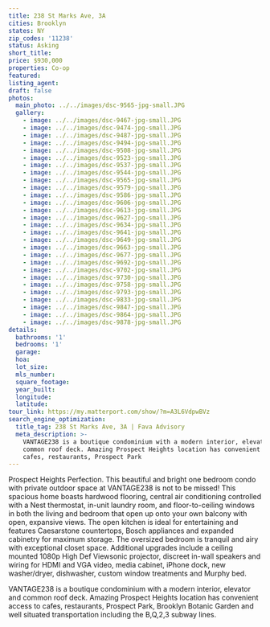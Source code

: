 ```yaml
---
title: 238 St Marks Ave, 3A
cities: Brooklyn
states: NY
zip_codes: '11238'
status: Asking
short_title:
price: $930,000
properties: Co-op
featured:
listing_agent:
draft: false
photos:
  main_photo: ../../images/dsc-9565-jpg-small.JPG
  gallery:
    - image: ../../images/dsc-9467-jpg-small.JPG
    - image: ../../images/dsc-9474-jpg-small.JPG
    - image: ../../images/dsc-9487-jpg-small.JPG
    - image: ../../images/dsc-9494-jpg-small.JPG
    - image: ../../images/dsc-9508-jpg-small.JPG
    - image: ../../images/dsc-9523-jpg-small.JPG
    - image: ../../images/dsc-9537-jpg-small.JPG
    - image: ../../images/dsc-9544-jpg-small.JPG
    - image: ../../images/dsc-9565-jpg-small.JPG
    - image: ../../images/dsc-9579-jpg-small.JPG
    - image: ../../images/dsc-9586-jpg-small.JPG
    - image: ../../images/dsc-9606-jpg-small.JPG
    - image: ../../images/dsc-9613-jpg-small.JPG
    - image: ../../images/dsc-9627-jpg-small.JPG
    - image: ../../images/dsc-9634-jpg-small.JPG
    - image: ../../images/dsc-9641-jpg-small.JPG
    - image: ../../images/dsc-9649-jpg-small.JPG
    - image: ../../images/dsc-9663-jpg-small.JPG
    - image: ../../images/dsc-9677-jpg-small.JPG
    - image: ../../images/dsc-9692-jpg-small.JPG
    - image: ../../images/dsc-9702-jpg-small.JPG
    - image: ../../images/dsc-9730-jpg-small.JPG
    - image: ../../images/dsc-9758-jpg-small.JPG
    - image: ../../images/dsc-9793-jpg-small.JPG
    - image: ../../images/dsc-9833-jpg-small.JPG
    - image: ../../images/dsc-9847-jpg-small.JPG
    - image: ../../images/dsc-9864-jpg-small.JPG
    - image: ../../images/dsc-9878-jpg-small.JPG
details:
  bathrooms: '1'
  bedrooms: '1'
  garage:
  hoa:
  lot_size:
  mls_number:
  square_footage:
  year_built:
  longitude:
  latitude:
tour_link: https://my.matterport.com/show/?m=A3L6VdpwBVz
search_engine_optimization:
  title_tag: 238 St Marks Ave, 3A | Fava Advisory
  meta_description: >-
    VANTAGE238 is a boutique condominium with a modern interior, elevator and
    common roof deck. Amazing Prospect Heights location has convenient access to
    cafes, restaurants, Prospect Park
---
```


Prospect Heights Perfection. This beautiful and bright one bedroom condo with private outdoor space at VANTAGE238 is not to be missed\! This spacious home boasts hardwood flooring, central air conditioning controlled with a Nest thermostat, in-unit laundry room, and floor-to-ceiling windows in both the living and bedroom that open up onto your own balcony with open, expansive views. The open kitchen is ideal for entertaining and features Caesarstone countertops, Bosch appliances and expanded cabinetry for maximum storage. The oversized bedroom is tranquil and airy with exceptional closet space. Additional upgrades include a ceiling mounted 1080p High Def Viewsonic projector, discreet in-wall speakers and wiring for HDMI and VGA video, media cabinet, iPhone dock, new washer/dryer, dishwasher, custom window treatments and Murphy bed.

VANTAGE238 is a boutique condominium with a modern interior, elevator and common roof deck. Amazing Prospect Heights location has convenient access to cafes, restaurants, Prospect Park, Brooklyn Botanic Garden and well situated transportation including the B,Q,2,3 subway lines.
